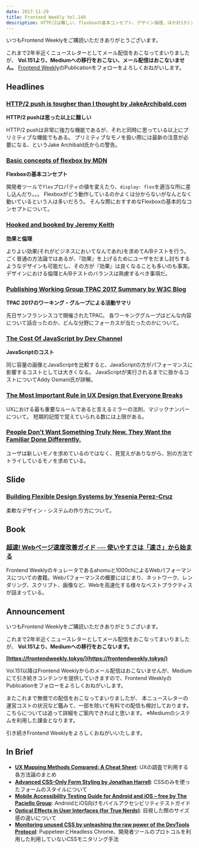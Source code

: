```yaml
---
date: 2017-11-29
title: Frontend Weekly Vol.149
description: HTTP/2は難しい、flexboxの基本コンセプト、デザイン倫理、ほか計13リンク
---
```


いつもFrontend Weeklyをご購読いただきありがとうございます。

これまで2年半近くニュースレターとしてメール配信をおこなってまいりましたが、
**Vol.151より、Mediumへの移行をおこない、メール配信はおこないません。**
[Frontend Weekly](https://frontendweekly.tokyo/)のPublicationをフォローをよろしくおねがいします。

## Headlines

### [HTTP/2 push is tougher than I thought by JakeArchibald.com](https://jakearchibald.com/2017/h2-push-tougher-than-i-thought/)

**HTTP/2 pushは思った以上に難しい**

HTTP/2 pushは非常に強力な機能であるが、それと同時に思っている以上にプリミティブな機能でもある。
プリミティブなモノを扱い際には最新の注意が必要になる、というJake Archibald氏からの警告。

### [Basic concepts of flexbox by MDN](https://developer.mozilla.org/en-US/docs/Web/CSS/CSS_Flexible_Box_Layout/Basic_Concepts_of_Flexbox)

**Flexboxの基本コンセプト**

開発者ツールで`flex`プロパティの値を変えたり、`display: flex`を適当な所に差し込んだり。。。
Flexboxがどう動作しているのかよくは分からないがなんとなく動いているという人は多いだろう。
そんな際におすすめなFlexboxの基本的なコンセプトについて。

### [Hooked and booked by Jeremy Keith](https://medium.com/@adactio/hooked-and-booked-ee1fe4b2964a)

**効果と倫理**

よりよい効果(それがビジネスにおいてなんであれ)を求めてA/Bテストを行う。  
ごく普通の方法論ではあるが、『効果』を上げるためにユーザをだまし討ちするようなデザインも可能だし、その方が『効果』は良くなることも多いのも事実。
デザインにおける倫理とA/Bテストのバランスは熟慮するべき事項だ。

### [Publishing Working Group TPAC 2017 Summary by W3C Blog](https://www.w3.org/blog/2017/11/publishing-working-group-tpac-2017-summary/)

**TPAC 2017のワーキング・グループによる活動サマリ**

先日サンフランシスコで開催されたTPAC。
各ワーキンググループはどんな内容について話合ったのか、どんな分野にフォーカスが当たったのかについて。

### [The Cost Of JavaScript by Dev Channel](https://medium.com/dev-channel/the-cost-of-javascript-84009f51e99e)

**JavaScriptのコスト**

同じ容量の画像とJavaScriptを比較すると、JavaScriptの方がパフォーマンスに影響するコストとしては大きくなる。
JavaScriptが実行されるまでに掛かるコストについてAddy Osmani氏が詳解。

### [The Most Important Rule in UX Design that Everyone Breaks](https://blog.prototypr.io/the-most-important-rule-in-ux-design-that-everyone-breaks-1c1cb188931)

UXにおける最も重要なルールであると言えるミラーの法則、マジックナンバーについて。
短期的記憶で覚えていられる数には上限がある。

### [People Don’t Want Something Truly New, They Want the Familiar Done Differently.](https://blog.startuppulse.net/people-dont-want-something-truly-new-they-want-the-familiar-done-differently-f6e73da649a4)

ユーザは新しいモノを求めているのではなく、見覚えがありながら、別の方法でトライしているモノを求めている。

## Slide

### [Building Flexible Design Systems by Yesenia Perez-Cruz](https://speakerdeck.com/yeseniaperezcruz/building-flexible-design-systems)

柔軟なデザイン・システムの作り方について。

## Book

### [超速! Webページ速度改善ガイド ── 使いやすさは「速さ」から始まる](http://amzn.to/2iVvU02)

Frontend Weeklyのキュレータであるahomuと1000chによるWebパフォーマンスについての書籍。Webパフォーマンスの概要にはじまり、ネットワーク、レンダリング、スクリプト、画像など、Webを高速化する様々なベストプラクティスが詰まっている。

## Announcement

いつもFrontend Weeklyをご購読いただきありがとうございます。

これまで2年半近くニュースレターとしてメール配信をおこなってまいりましたが、
**Vol.151より、Mediumへの移行をおこないます。**

**[https://frontendweekly.tokyo/](https://frontendweekly.tokyo/)**

Vol.151以降はFrontend Weeklyからのメール配信はおこないませんが、Mediumにて引き続きコンテンツを提供していきますので、Frontend WeeklyのPublicationをフォローをよろしくおねがいします。

またこれまで無償での配信をおこなってまいりましたが、
本ニュースレターの運営コストの状況など鑑みて、一部を除いて有料での配信も検討しております。
こちらについては追って詳細をご案内できればと思います。
※Mediumのシステムを利用した課金となります。

引き続きFrontend Weeklyをよろしくおねがいいたします。

## In Brief

- [**UX Mapping Methods Compared: A Cheat Sheet**](https://www.nngroup.com/articles/ux-mapping-cheat-sheet/): UXの調査で利用する各方法論のまとめ
- [**Advanced CSS-Only Form Styling by Jonathan Harrell**](https://jonathan-harrell.com/advanced-css-form-styling/): CSSのみを使ったフォームのスタイルについて
- [**Mobile Accessibility Testing Guide for Android and iOS – free by The Paciello Group**](https://developer.paciellogroup.com/blog/2017/11/mobile-accessibility-testing-guide-for-android-and-ios-free/): AndroidとiOS向けモバイルアクセシビリティテストガイド
- [**Optical Effects in User Interfaces (for True Nerds)**](https://medium.muz.li/optical-effects-9fca82b4cd9a): 目視した際のサイズ感の違いについて
- [**Monitoring unused CSS by unleashing the raw power of the DevTools Protocol**](http://blog.cowchimp.com/monitoring-unused-css-by-unleashing-the-devtools-protocol/): PuppeteerとHeadless Chrome、開発者ツールのプロトコルを利用した利用していないCSSモニタリング手法 
